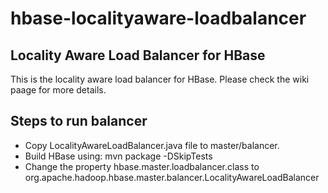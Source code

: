 hbase-localityaware-loadbalancer
================================

## Locality Aware Load Balancer for HBase

This is the locality aware load balancer for HBase. Please check the wiki paage for more details.

## Steps to run balancer

* Copy LocalityAwareLoadBalancer.java file to master/balancer. 
* Build HBase using: mvn package -DSkipTests
* Change the property hbase.master.loadbalancer.class to org.apache.hadoop.hbase.master.balancer.LocalityAwareLoadBalancer
